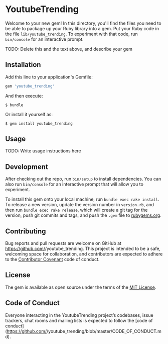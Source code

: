 # YoutubeTrending

Welcome to your new gem! In this directory, you'll find the files you need to be able to package up your Ruby library into a gem. Put your Ruby code in the file `lib/youtube_trending`. To experiment with that code, run `bin/console` for an interactive prompt.

TODO: Delete this and the text above, and describe your gem

## Installation

Add this line to your application's Gemfile:

```ruby
gem 'youtube_trending'
```

And then execute:

    $ bundle

Or install it yourself as:

    $ gem install youtube_trending

## Usage

TODO: Write usage instructions here

## Development

After checking out the repo, run `bin/setup` to install dependencies. You can also run `bin/console` for an interactive prompt that will allow you to experiment.

To install this gem onto your local machine, run `bundle exec rake install`. To release a new version, update the version number in `version.rb`, and then run `bundle exec rake release`, which will create a git tag for the version, push git commits and tags, and push the `.gem` file to [rubygems.org](https://rubygems.org).

## Contributing

Bug reports and pull requests are welcome on GitHub at https://github.com/<github username>/youtube_trending. This project is intended to be a safe, welcoming space for collaboration, and contributors are expected to adhere to the [Contributor Covenant](http://contributor-covenant.org) code of conduct.

## License

The gem is available as open source under the terms of the [MIT License](http://opensource.org/licenses/MIT).

## Code of Conduct

Everyone interacting in the YoutubeTrending project’s codebases, issue trackers, chat rooms and mailing lists is expected to follow the [code of conduct](https://github.com/<github username>/youtube_trending/blob/master/CODE_OF_CONDUCT.md).
